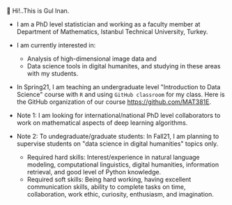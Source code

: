  

🌿   Hi!..This is Gul Inan.   
- I am a PhD level statistician and working as a faculty member 
at Department of Mathematics, Istanbul Technical University, Turkey. 
- I am currently interested in:
   - Analysis of high-dimensional image data and 
   - Data science tools in digital humanites, and studying in these areas with my students.
- In Spring21, I am teaching an undergraduate level "Introduction to Data Science" course with `R` and using `GitHub classroom` for my class. Here is
the GitHub organization of our course https://github.com/MAT381E. 

- Note 1: I am looking for international/national PhD level collaborators to work on mathematical aspects of deep learning algorithms.
- Note 2: To undegraduate/graduate students: In Fall21, I am planning to supervise students on "data science in digital humanities" topics only.
  - Required hard skills: Interest/experience in natural language modeling, computational linguistics, digital humanities, information retrieval, and good level of Python knowledge. 
  - Required soft skills: Being hard working, having excellent communication skills, ability to complete tasks on time, collaboration, work ethic, curiosity, enthusiasm, and imagination.
